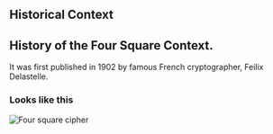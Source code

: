## Historical Context
History of the Four Square Context.
-----------------
It was first published in 1902 by famous French cryptographer, Feilix Delastelle.
### Looks like this
 ![Four square cipher](https://www.google.com/url?sa=i&url=https%3A%2F%2Fwww.wattpad.com%2F546262678-codes-and-ciphers-four-square-cipher&psig=AOvVaw1_WMHAtESevOieIu16CF8H&ust=1607886864308000&source=images&cd=vfe&ved=0CAIQjRxqFwoTCID5h8STye0CFQAAAAAdAAAAABAD)
